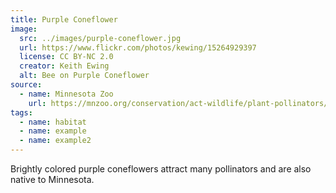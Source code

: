 ```yaml
---
title: Purple Coneflower
image:
  src: ../images/purple-coneflower.jpg
  url: https://www.flickr.com/photos/kewing/15264929397
  license: CC BY-NC 2.0
  creator: Keith Ewing
  alt: Bee on Purple Coneflower
source:
  - name: Minnesota Zoo
    url: https://mnzoo.org/conservation/act-wildlife/plant-pollinators/
tags:
  - name: habitat
  - name: example
  - name: example2
---
```

Brightly colored purple coneflowers attract many pollinators and are also native to Minnesota.
